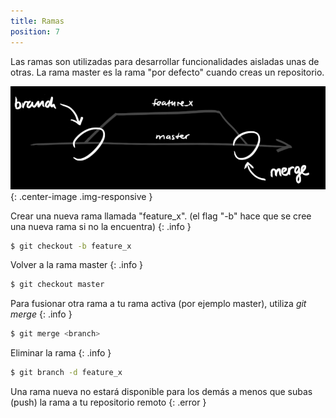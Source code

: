 ```yaml
---
title: Ramas
position: 7
---
```

Las ramas son utilizadas para desarrollar funcionalidades aisladas unas de otras. La rama master es la rama "por defecto" cuando creas un repositorio.


![Git Logo](/images/branch.png){: .center-image .img-responsive }


Crear una nueva rama llamada "feature_x". (el flag "-b" hace que se cree una nueva rama si no la encuentra)
{: .info }
~~~ sh
$ git checkout -b feature_x
~~~

Volver a la rama master
{: .info }
~~~ sh
$ git checkout master
~~~

Para fusionar otra rama a tu rama activa (por ejemplo master), utiliza *git merge*
{: .info }
~~~ sh
$ git merge <branch>
~~~


Eliminar la rama
{: .info }
~~~ sh
$ git branch -d feature_x
~~~

Una rama nueva no estará disponible para los demás a menos que subas (push) la rama a tu repositorio remoto
{: .error }
